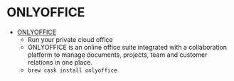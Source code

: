 # ONLYOFFICE
- [ONLYOFFICE](https://www.onlyoffice.com/)
  -  Run your private cloud office
  - ONLYOFFICE is an online office suite integrated with a collaboration platform to manage documents, projects, team and customer relations in one place.
  - `brew cask install onlyoffice`
